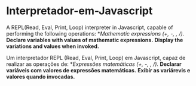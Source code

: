 # Interpretador-em-Javascript

A REPL(Read, Eval, Print, Loop) interpreter in Javascript, capable of performing the following operations:
  **Mathematic expressions (+, -, *, /).**
  **Declare variables with values of mathematic expressions.**
  **Display the variations and values ​​when invoked.**

Um interpretador REPL (Read, Eval, Print, Loop) em Javascript, capaz de realizar as operações de: 
  **Expressões matemáticas (+, -, *, /).**
  **Declarar variáveis com valores de expressões matemáticas.**
  **Exibir as variárevis e valores quando invocadas.**

  
  
